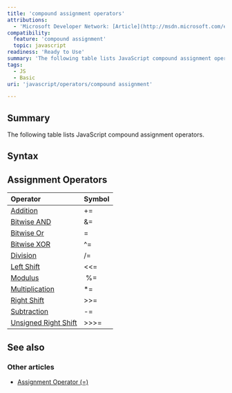 ```yaml
---
title: 'compound assignment operators'
attributions:
  - 'Microsoft Developer Network: [Article](http://msdn.microsoft.com/en-us/library/ie/what800t(v=vs.94).aspx)'
compatibility:
  feature: 'compound assignment'
  topic: javascript
readiness: 'Ready to Use'
summary: 'The following table lists JavaScript compound assignment operators.'
tags:
  - JS
  - Basic
uri: 'javascript/operators/compound assignment'

---
```

## Summary

The following table lists JavaScript compound assignment operators.

## Syntax

## Assignment Operators

|Operator|Symbol|
|:-------|:-----|
|[Addition](/javascript/operators/addition_assignment)|+=|
|[Bitwise AND](/javascript/operators/bitwise_and_assignment)|&=|
|[Bitwise Or](/javascript/operators/bitwise_or_assignment)|=|
|[Bitwise XOR](/javascript/operators/bitwise_xor_assignment)|\^=|
|[Division](/javascript/operators/division_assignment)|/=|
|[Left Shift](/javascript/operators/left_shift_assignment)|\<\<=|
|[Modulus](/javascript/operators/modulus_assignment)| %=|
|[Multiplication](/javascript/operators/multiplication_assignment)|\*=|
|[Right Shift](/javascript/operators/right_shift_assignment)|\>\>=|
|[Subtraction](/javascript/operators/subtraction_assignment)|-=|
|[Unsigned Right Shift](/javascript/operators/unsigned_right_shift_assignment)|\>\>\>=|

## See also

### Other articles

-   [Assignment Operator (=)](/javascript/operators/assignment)

